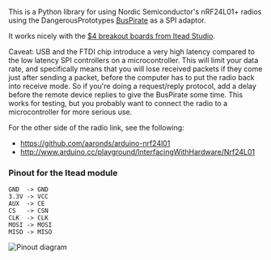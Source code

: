 This is a Python library for using Nordic Semiconductor's nRF24L01+ radios
using the DangerousPrototypes [BusPirate][buspirate] as a SPI adaptor.

It works nicely with the [$4 breakout boards from Itead Studio][itead]. 

Caveat: USB and the FTDI chip introduce a very high latency compared to the
low latency SPI controllers on a microcontroller. This will limit your data rate,
and specifically means that you will lose received packets if they come just
after sending a packet, before the computer has to put the radio back into receive
mode. So if you're doing a request/reply protocol, add a delay before the remote
device replies to give the BusPirate some time. This works for testing, but you
probably want to connect the radio to a microcontroller for more serious use.

For the other side of the radio link, see the following:

  - https://github.com/aaronds/arduino-nrf24l01
  - http://www.arduino.cc/playground/InterfacingWithHardware/Nrf24L01

### Pinout for the Itead module

	GND  -> GND
	3.3V -> VCC
	AUX  -> CE
	CS   -> CSN
	CLK  -> CLK
	MOSI -> MOSI
	MISO -> MISO


![Pinout diagram](http://kevinmehall.net/static/2011/buspirate_nordic_pinout.png)

[buspirate]: http://dangerousprototypes.com/bus-pirate-manual/
[itead]: http://iteadstudio.com/store/index.php?main_page=product_info&cPath=7&products_id=53&zenid=n3fhe16udvtbrhvqnepeg4pg65
